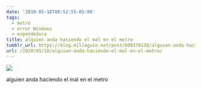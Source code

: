 ```yaml
---
date: '2010-05-18T08:52:55-05:00'
tags:
  - metro
  - error Windows
  - expendedora
title: alguien anda haciendo el mal en el metro
tumblr_url: https://blog.millaguie.net/post/609370138/alguien-anda-haciendo-el-mal-en-el-metro
url: /2010/05/18/alguien-anda-haciendo-el-mal-en-el-metro/
---
```


 ![](/tumblr_files/tumblr_l2lsg40Kok1qa32dco1_1280.jpg)  

alguien anda haciendo el mal en el metro